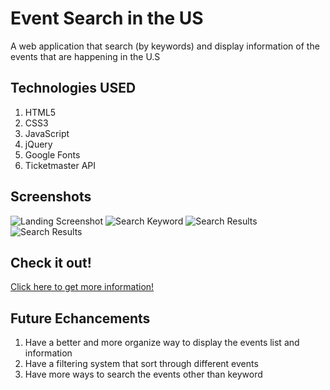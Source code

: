 # Event Search in the US <br/>
A web application that search (by keywords) and display information of the events that are happening in the U.S

## Technologies USED <br/>
1. HTML5
2. CSS3
3. JavaScript
4. jQuery
5. Google Fonts
6. Ticketmaster API

## Screenshots <br/>
![Landing Screenshot](https://i.ibb.co/MMbtf0x/Screen-Shot-2022-08-26-at-5-45-19-AM.png)
![Search Keyword](https://i.ibb.co/x8JZGhF/Screen-Shot-2022-08-26-at-5-45-30-AM.png)
![Search Results](https://i.ibb.co/1QGXnR7/Screen-Shot-2022-08-26-at-5-45-49-AM.png)
![Search Results](https://i.ibb.co/sPnt2TP/Screen-Shot-2022-08-26-at-5-45-58-AM.png)


## Check it out! </br>
[Click here to get more information!](https://useventssearch.netlify.app/)

## Future Echancements </br>
1. Have a better and more organize way to display the events list and information 
2. Have a filtering system that sort through different events 
3. Have more ways to search the events other than keyword



